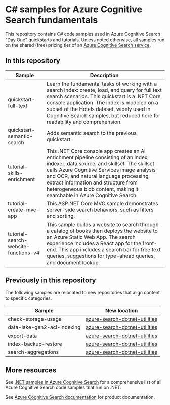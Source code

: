 # C# samples for Azure Cognitive Search fundamentals

This repository contains C# code samples used in Azure Cognitive Search "Day One" quickstarts and tutorials. Unless noted otherwise, all samples run on the shared (free) pricing tier of an [Azure Cognitive Search service](https://learn.microsoft.com/azure/search/search-create-service-portal).

## In this repository

| Sample | Description |
|--------|-------------|
| quickstart-full-text | Learn the fundamental tasks of working with a search index: create, load, and query for full text search scenarios. This quickstart is a .NET Core console application. The index is modeled on a subset of the Hotels dataset, widely used in Cognitive Search samples, but reduced here for readability and comprehension. |
| quickstart-semantic-search | Adds semantic search to the previous quickstart.|
| tutorial-skills-enrichment | This .NET Core console app creates an AI enrichment pipeline consisting of an index, indexer, data source, and skillset. The skillset calls Azure Cognitive Services image analysis and OCR, and natural language processing, extract information and structure from heterogeneous blob content, making it searchable in Azure Cognitive Search. |
| tutorial-create-mvc-app | This ASP.NET Core MVC sample demonstrates server-side search behaviors, such as filters and sorting. |
| tutorial-search-website-functions-v4 | This sample builds a website to search through a catalog of books then deploys the website to an Azure Static Web App. The search experience includes a React app for the front-end. This app includes a search bar for free text queries, suggestions for type-ahead queries, and document lookup. |

## Previously in this repository

The following samples are relocated to new repositories that align content to specific categories. 

| Sample | New location |
|--------|--------------|
| check-storage-usage | [azure-search-dotnet-utilities](https://github.com/Azure-Samples/azure-search-dotnet-utilities/check-storage-usage) |
| data-lake-gen2-acl-indexing | [azure-search-dotnet-utilities](https://github.com/Azure-Samples/azure-search-dotnet-utilities/data-lake-gen2-acl-indexing) |
| export-data | [azure-search-dotnet-utilities](https://github.com/Azure-Samples/azure-search-dotnet-utilities/export-data) |
| index-backup-restore | [azure-search-dotnet-utilities](https://github.com/Azure-Samples/azure-search-dotnet-utilities/index-backup-restore)|
| search-aggregations |  [azure-search-dotnet-utilities](https://github.com/Azure-Samples/azure-search-dotnet-utilities/search-aggregations)|

## More resources

See [.NET samples in Azure Cognitive Search](https://learn.microsoft.com/azure/search/samples-dotnet) for a comprehensive list of all Azure Cognitive Search code samples that run on .NET.

See [Azure Cognitive Search documentation](ttps://learn.microsoft.com/azure/search) for product documentation.
